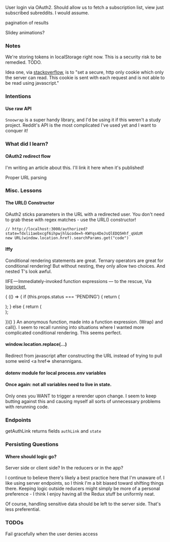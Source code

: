 User login via OAuth2. Should allow us to fetch a subscription list, view just subscribed subreddits. I would assume.

pagination of results

Slidey animations?


### Notes
We're storing tokens in localStorage right now. This is a security risk to be remedied. TODO.

Idea one, via [stackoverflow](https://stackoverflow.com/questions/48983708/where-to-store-access-token-in-react-js), is to "set a secure, http only cookie which only the server can read. This cookie is sent with each request and is not able to be read using javascript."


### Intentions
#### Use raw API
`Snoowrap` is a super handy library, and I'd be using it if this weren't a study project. Reddit's API is the most complicated I've used yet and I want to conquer it!


### What did I learn?
#### OAuth2 redirect flow
I'm writing an article about this. I'll link it here when it's published!

Proper URL parsing



### Misc. Lessons

#### The URL() Constructor
OAuth2 sticks parameters in the URL with a redirected user. You don't need to grab these with regex matches - use the URL() constructor!
```
// http://localhost:3000/authorized?state=fdxli1aebxcgf6ihpwjhl&code=h-KWYqs4DeJsQlEDQ5Hhf_qUdzM
new URL(window.location.href).searchParams.get("code")
```

#### Iffy
Conditional rendering statements are great.
Ternary operators are great for conditional rendering!
But without nesting, they only allow two choices. And nested T's look awful.

IIFE — Immediately-invoked function expressions — to the rescue, Via [logrocket](https://blog.logrocket.com/5-common-practices-that-you-can-stop-doing-in-react-9e866df5d269/),

{
   (() => {
      if (this.props.status === 'PENDING') {
         return (<div className="loading" />);
      }
      else {
         return (<div className="container" />);

   })()
} 
An anonymous function, made into a function expression. (Wrap) and call().
I seem to recall running into situations where I wanted more complicated conditional rendering. This seems perfect.


#### window.location.replace(...)
Redirect from javascript after constructing the URL instead of trying to pull some weird <a href=> shenannigans.

#### dotenv module for local process.env variables

#### Once again: not all variables need to live in state.
Only ones you WANT to trigger a rerender upon change. I seem to keep butting against this and causing myself all sorts of unnecessary problems with rerunning code.

### Endpoints
getAuthLink
returns fields `authLink` and `state`



### Persisting Questions
#### Where should logic go?
Server side or client side? In the reducers or in the app?

I continue to believe there's likely a best practice here that I'm unaware of. I like using server endpoints, so I think I'm a bit biased toward shifting things there. Keeping logic outside reducers might simply be more of a personal preference - I think I enjoy having all the Redux stuff be uniformly neat.

Of course, handling sensitive data should be left to the server side. That's less preferential. 



### TODOs
Fail gracefully when the user denies access